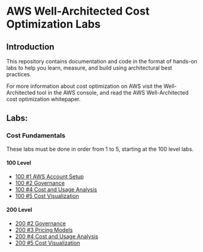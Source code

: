 # AWS Well-Architected Cost Optimization Labs

## Introduction

This repository contains documentation and code in the format of hands-on labs to help you learn, measure, and build using architectural best practices.

For more information about cost optimization on AWS visit the Well-Architected tool in the AWS console, and read the AWS Well-Architected cost optimization whitepaper.

## Labs:

### Cost Fundamentals
These labs must be done in order from 1 to 5, starting at the 100 level labs.

#### 100 Level
- [100 #1 AWS Account Setup](./Cost_Fundamentals/100_1_AWS_Account_Setup)
- [100 #2 Governance](./Cost_Fundamentals/100_2_Cost_and_Usage_Governance)
- [100 #4 Cost and Usage Analysis](./Cost_Fundamentals/100_4_Cost_and_Usage_Analysis)
- [100 #5 Cost Visualization](./Cost_Fundamentals/100_5_Cost_Visualization)

#### 200 Level
- [200 #2 Governance](./Cost_Fundamentals/200_2_Cost_and_Usage_Governance)
- [200 #3 Pricing Models](./Cost_Fundamentals/200_3_Pricing_Models) 
- [200 #4 Cost and Usage Analysis](./Cost_Fundamentals/200_4_Cost_and_Usage_Analysis)
- [200 #5 Cost Visualization](./Cost_Fundamentals/200_5_Cost_Visualization) 


